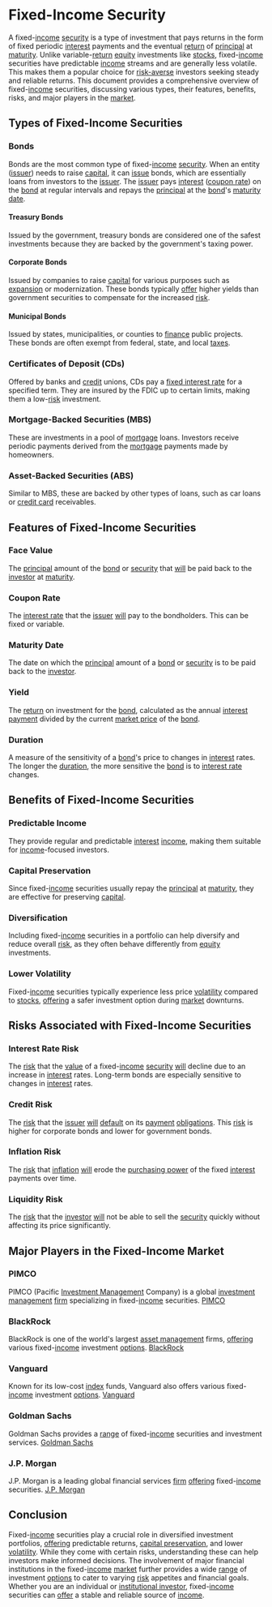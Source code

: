 # Fixed-Income Security

A fixed-[income](../i/income.md) [security](../s/security.md) is a type of investment that pays returns in the form of fixed periodic [interest](../i/interest.md) payments and the eventual [return](../r/return.md) of [principal](../p/principal.md) at [maturity](../m/maturity.md). Unlike variable-[return](../r/return.md) [equity](../e/equity.md) investments like [stocks](../s/stock.md), fixed-[income](../i/income.md) securities have predictable [income](../i/income.md) streams and are generally less volatile. This makes them a popular choice for [risk-averse](../r/risk-averse.md) investors seeking steady and reliable returns. This document provides a comprehensive overview of fixed-[income](../i/income.md) securities, discussing various types, their features, benefits, risks, and major players in the [market](../m/market.md).

## Types of Fixed-Income Securities

### Bonds
Bonds are the most common type of fixed-[income](../i/income.md) [security](../s/security.md). When an entity ([issuer](../i/issuer.md)) needs to raise [capital](../c/capital.md), it can [issue](../i/issue.md) bonds, which are essentially loans from investors to the [issuer](../i/issuer.md). The [issuer](../i/issuer.md) pays [interest](../i/interest.md) ([coupon rate](../c/coupon_rate.md)) on the [bond](../b/bond.md) at regular intervals and repays the [principal](../p/principal.md) at the [bond](../b/bond.md)'s [maturity date](../m/maturity_date.md).

#### Treasury Bonds
Issued by the government, treasury bonds are considered one of the safest investments because they are backed by the government's taxing power.

#### Corporate Bonds
Issued by companies to raise [capital](../c/capital.md) for various purposes such as [expansion](../e/expansion.md) or modernization. These bonds typically [offer](../o/offer.md) higher yields than government securities to compensate for the increased [risk](../r/risk.md).

#### Municipal Bonds
Issued by states, municipalities, or counties to [finance](../f/finance.md) public projects. These bonds are often exempt from federal, state, and local [taxes](../t/taxes.md).

### Certificates of Deposit (CDs)
Offered by banks and [credit](../c/credit.md) unions, CDs pay a [fixed interest rate](../f/fixed_interest_rate.md) for a specified term. They are insured by the FDIC up to certain limits, making them a low-[risk](../r/risk.md) investment.

### Mortgage-Backed Securities (MBS)
These are investments in a pool of [mortgage](../m/mortgage.md) loans. Investors receive periodic payments derived from the [mortgage](../m/mortgage.md) payments made by homeowners.

### Asset-Backed Securities (ABS)
Similar to MBS, these are backed by other types of loans, such as car loans or [credit card](../c/credit_card.md) receivables.

## Features of Fixed-Income Securities

### Face Value
The [principal](../p/principal.md) amount of the [bond](../b/bond.md) or [security](../s/security.md) that [will](../w/will.md) be paid back to the [investor](../i/investor.md) at [maturity](../m/maturity.md).

### Coupon Rate
The [interest rate](../i/interest_rate.md) that the [issuer](../i/issuer.md) [will](../w/will.md) pay to the bondholders. This can be fixed or variable.

### Maturity Date
The date on which the [principal](../p/principal.md) amount of a [bond](../b/bond.md) or [security](../s/security.md) is to be paid back to the [investor](../i/investor.md).

### Yield
The [return](../r/return.md) on investment for the [bond](../b/bond.md), calculated as the annual [interest](../i/interest.md) [payment](../p/payment.md) divided by the current [market price](../m/market_price.md) of the [bond](../b/bond.md).

### Duration
A measure of the sensitivity of a [bond](../b/bond.md)'s price to changes in [interest](../i/interest.md) rates. The longer the [duration](../d/duration.md), the more sensitive the [bond](../b/bond.md) is to [interest rate](../i/interest_rate.md) changes.

## Benefits of Fixed-Income Securities

### Predictable Income
They provide regular and predictable [interest](../i/interest.md) [income](../i/income.md), making them suitable for [income](../i/income.md)-focused investors.

### Capital Preservation
Since fixed-[income](../i/income.md) securities usually repay the [principal](../p/principal.md) at [maturity](../m/maturity.md), they are effective for preserving [capital](../c/capital.md).

### Diversification
Including fixed-[income](../i/income.md) securities in a portfolio can help diversify and reduce overall [risk](../r/risk.md), as they often behave differently from [equity](../e/equity.md) investments.

### Lower Volatility
Fixed-[income](../i/income.md) securities typically experience less price [volatility](../v/volatility.md) compared to [stocks](../s/stock.md), [offering](../o/offering.md) a safer investment option during [market](../m/market.md) downturns.

## Risks Associated with Fixed-Income Securities

### Interest Rate Risk
The [risk](../r/risk.md) that the [value](../v/value.md) of a fixed-[income](../i/income.md) [security](../s/security.md) [will](../w/will.md) decline due to an increase in [interest](../i/interest.md) rates. Long-term bonds are especially sensitive to changes in [interest](../i/interest.md) rates.

### Credit Risk
The [risk](../r/risk.md) that the [issuer](../i/issuer.md) [will](../w/will.md) [default](../d/default.md) on its [payment](../p/payment.md) [obligations](../o/obligation.md). This [risk](../r/risk.md) is higher for corporate bonds and lower for government bonds.

### Inflation Risk
The [risk](../r/risk.md) that [inflation](../i/inflation.md) [will](../w/will.md) erode the [purchasing power](../p/purchasing_power.md) of the fixed [interest](../i/interest.md) payments over time.

### Liquidity Risk
The [risk](../r/risk.md) that the [investor](../i/investor.md) [will](../w/will.md) not be able to sell the [security](../s/security.md) quickly without affecting its price significantly.

## Major Players in the Fixed-Income Market

### PIMCO
PIMCO (Pacific [Investment Management](../i/investment_management.md) Company) is a global [investment management](../i/investment_management.md) [firm](../f/firm.md) specializing in fixed-[income](../i/income.md) securities. [PIMCO](https://www.pimco.com/)

### BlackRock
BlackRock is one of the world's largest [asset management](../a/asset_management.md) firms, [offering](../o/offering.md) various fixed-[income](../i/income.md) investment [options](../o/options.md). [BlackRock](https://www.blackrock.com/)

### Vanguard
Known for its low-cost [index](../i/index.md) funds, Vanguard also offers various fixed-[income](../i/income.md) investment [options](../o/options.md). [Vanguard](https://www.vanguard.com/)

### Goldman Sachs
Goldman Sachs provides a [range](../r/range.md) of fixed-[income](../i/income.md) securities and investment services. [Goldman Sachs](https://www.goldmansachs.com/)

### J.P. Morgan
J.P. Morgan is a leading global financial services [firm](../f/firm.md) [offering](../o/offering.md) fixed-[income](../i/income.md) securities. [J.P. Morgan](https://www.jpmorgan.com/)

## Conclusion

Fixed-[income](../i/income.md) securities play a crucial role in diversified investment portfolios, [offering](../o/offering.md) predictable returns, [capital preservation](../c/capital_preservation.md), and lower [volatility](../v/volatility.md). While they come with certain risks, understanding these can help investors make informed decisions. The involvement of major financial institutions in the fixed-[income](../i/income.md) [market](../m/market.md) further provides a wide [range](../r/range.md) of investment [options](../o/options.md) to cater to varying [risk](../r/risk.md) appetites and financial goals. Whether you are an individual or [institutional investor](../i/institutional_investor.md), fixed-[income](../i/income.md) securities can [offer](../o/offer.md) a stable and reliable source of [income](../i/income.md).